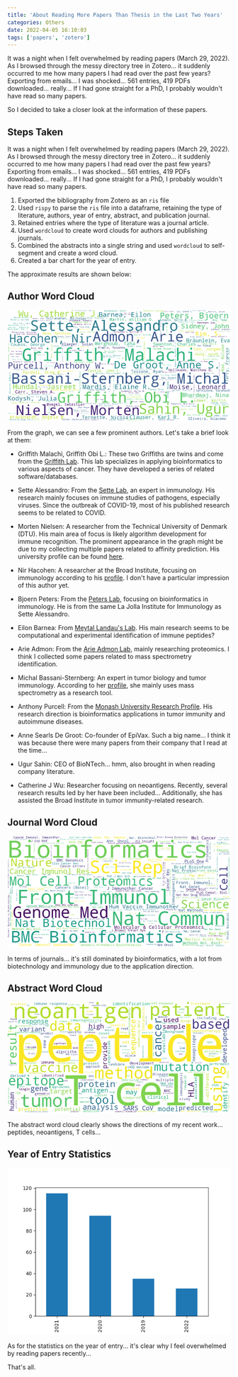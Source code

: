 ```yaml
---
title: 'About Reading More Papers Than Thesis in the Last Two Years'
categories: Others
date: 2022-04-05 16:10:03
tags: ['papers', 'zotero']
---
```


It was a night when I felt overwhelmed by reading papers (March 29, 2022). As I browsed through the messy directory tree in Zotero... it suddenly occurred to me how many papers I had read over the past few years? Exporting from emails... I was shocked... 561 entries, 419 PDFs downloaded... really... If I had gone straight for a PhD, I probably wouldn't have read so many papers.
<!-- Summary -->
<!-- more -->

So I decided to take a closer look at the information of these papers.

## Steps Taken

It was a night when I felt overwhelmed by reading papers (March 29, 2022). As I browsed through the messy directory tree in Zotero... it suddenly occurred to me how many papers I had read over the past few years? Exporting from emails... I was shocked... 561 entries, 419 PDFs downloaded... really... If I had gone straight for a PhD, I probably wouldn't have read so many papers.

1. Exported the bibliography from Zotero as an `ris` file
2. Used `rispy` to parse the `ris` file into a dataframe, retaining the type of literature, authors, year of entry, abstract, and publication journal.
3. Retained entries where the type of literature was a journal article.
4. Used `wordcloud` to create word clouds for authors and publishing journals.
5. Combined the abstracts into a single string and used `wordcloud` to self-segment and create a word cloud.
6. Created a bar chart for the year of entry.

The approximate results are shown below:

## Author Word Cloud
![Author Word Cloud](https://raw.githubusercontent.com/silenwang/Gallary/master/2022/04/upgit_auth_20220405_1649148811.png)

From the graph, we can see a few prominent authors. Let's take a brief look at them:

- Griffith Malachi, Griffith Obi L.: These two Griffiths are twins and come from the [Griffith Lab](https://griffithlab.org/). This lab specializes in applying bioinformatics to various aspects of cancer. They have developed a series of related software/databases.

- Sette Alessandro: From the [Sette Lab](https://www.lji.org/labs/sette/), an expert in immunology. His research mainly focuses on immune studies of pathogens, especially viruses. Since the outbreak of COVID-19, most of his published research seems to be related to COVID.

- Morten Nielsen: A researcher from the Technical University of Denmark (DTU). His main area of focus is likely algorithm development for immune recognition. The prominent appearance in the graph might be due to my collecting multiple papers related to affinity prediction. His university profile can be found [here](https://orbit.dtu.dk/en/persons/morten-nielsen-2/fingerprints/).

- Nir Hacohen: A researcher at the Broad Institute, focusing on immunology according to his [profile](https://www.broadinstitute.org/bios/nir-hacohen). I don't have a particular impression of this author yet.

- Bjoern Peters: From the [Peters Lab](https://www.lji.org/labs/peters/), focusing on bioinformatics in immunology. He is from the same La Jolla Institute for Immunology as Sette Alessandro.

- Eilon Barnea: From [Meytal Landau's Lab](https://mlandau.net.technion.ac.il/people/). His main research seems to be computational and experimental identification of immune peptides?

- Arie Admon: From the [Arie Admon Lab](https://admon.net.technion.ac.il/), mainly researching proteomics. I think I collected some papers related to mass spectrometry identification.

- Michal Bassani-Sternberg: An expert in tumor biology and tumor immunology. According to her [profile](https://www.ludwigcancerresearch.org/scientist/michal-bassani-sternberg/), she mainly uses mass spectrometry as a research tool.

- Anthony Purcell: From the [Monash University Research Profile](https://research.monash.edu/en/persons/anthony-purcell). His research direction is bioinformatics applications in tumor immunity and autoimmune diseases.

- Anne Searls De Groot: Co-founder of EpiVax. Such a big name... I think it was because there were many papers from their company that I read at the time...

- Ugur Sahin: CEO of BioNTech... hmm, also brought in when reading company literature.

- Catherine J Wu: Researcher focusing on neoantigens. Recently, several research results led by her have been included... Additionally, she has assisted the Broad Institute in tumor immunity-related research.

## Journal Word Cloud
![Journal Word Cloud](https://raw.githubusercontent.com/silenwang/Gallary/master/2022/04/upgit_jour_20220405_1649148783.png)

In terms of journals... it's still dominated by bioinformatics, with a lot from biotechnology and immunology due to the application direction.

## Abstract Word Cloud
![Abstract Word Cloud](https://raw.githubusercontent.com/silenwang/Gallary/master/2022/04/upgit_abs_20220405_1649148797.png)

The abstract word cloud clearly shows the directions of my recent work... peptides, neoantigens, T cells...

## Year of Entry Statistics
![Year of Entry Statistics](https://raw.githubusercontent.com/silenwang/Gallary/master/2022/04/upgit_year.bar_20220405_1649148769.png)

As for the statistics on the year of entry... it's clear why I feel overwhelmed by reading papers recently...

That's all.
